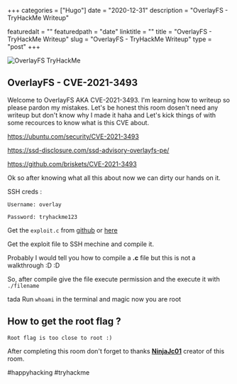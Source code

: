 +++
categories = ["Hugo"]
date = "2020-12-31"
description = "OverlayFS - TryHackMe Writeup"

featuredalt = ""
featuredpath = "date"
linktitle = ""
title = "OverlayFS - TryHackMe Writeup"
slug = "OverlayFS - TryHackMe Writeup"
type = "post"
+++

![OverlayFS TryHackMe](https://images.unsplash.com/photo-1569235186275-626cb53b83ce?ixid=MnwxMjA3fDB8MHxwaG90by1wYWdlfHx8fGVufDB8fHx8&ixlib=rb-1.2.1&auto=format&fit=crop&w=752&q=80)






## OverlayFS - CVE-2021-3493


Welcome to OverlayFS AKA CVE-2021-3493. I'm learning how to writeup so please pardon my mistakes.
Let's be honest this room dosen't need any writeup but don't know why I made it haha and Let's kick things of with some recources to know what is this CVE about.

https://ubuntu.com/security/CVE-2021-3493

https://ssd-disclosure.com/ssd-advisory-overlayfs-pe/

https://github.com/briskets/CVE-2021-3493


Ok so after knowing what all this about now we can dirty our hands on it.


SSH creds :

```
Username: overlay

Password: tryhackme123
```


Get the `exploit.c` from [github](https://raw.githubusercontent.com/briskets/CVE-2021-3493/main/exploit.c) or [here](https://ssd-disclosure.com/ssd-advisory-overlayfs-pe/)

Get the exploit file to SSH mechine and compile it.

Probably I would tell you how to compile a **.c** file but this is not a walkthrough :D :D

So, after compile give the file execute permission and the execute it with `./filename`

tada Run `whoami` in the terminal and magic now you are root


## How to get the root flag ?

```
Root flag is too close to root :)
```

After completing this room don't forget to thanks **[NinjaJc01](https://twitter.com/NinjaJc01)** creator of this room.

#happyhacking #tryhackme
